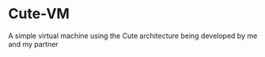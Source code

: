 # Cute-VM
A simple virtual machine using the Cute architecture being developed by me and my partner
